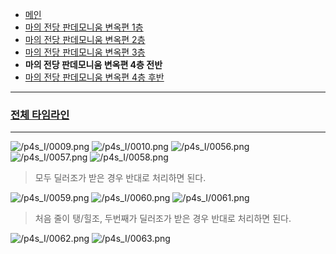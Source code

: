 - [메인](https://github.com/Gangaemonium/Asphodelos/tree/main/README.md)
- [마의 전당 판데모니움 변옥편 1층](https://github.com/Gangaemonium/Asphodelos/tree/main/p1s/README.md)
- [마의 전당 판데모니움 변옥편 2층](https://github.com/Gangaemonium/Asphodelos/tree/main/p2s/README.md)
- [마의 전당 판데모니움 변옥편 3층](https://github.com/Gangaemonium/Asphodelos/tree/main/p3s/README.md)
- __마의 전당 판데모니움 변옥편 4층 전반__
- [마의 전당 판데모니움 변옥편 4층 후반](https://github.com/Gangaemonium/Asphodelos/tree/main/p4s_II/README.md)
--------

### [전체 타임라인](https://github.com/Gangaemonium/Asphodelos/tree/main/timeline/p4s1.md)

--------

![/p4s_I/0009.png](https://raw.githubusercontent.com/Gangaemonium/Asphodelos/main/p4s_I/0009.png)
![/p4s_I/0010.png](https://raw.githubusercontent.com/Gangaemonium/Asphodelos/main/p4s_I/0010.png)
![/p4s_I/0056.png](https://raw.githubusercontent.com/Gangaemonium/Asphodelos/main/p4s_I/0056.png)
![/p4s_I/0057.png](https://raw.githubusercontent.com/Gangaemonium/Asphodelos/main/p4s_I/0057.png)
![/p4s_I/0058.png](https://raw.githubusercontent.com/Gangaemonium/Asphodelos/main/p4s_I/0058.png)
> 모두 딜러조가 받은 경우 반대로 처리하면 된다.

![/p4s_I/0059.png](https://raw.githubusercontent.com/Gangaemonium/Asphodelos/main/p4s_I/0059.png)
![/p4s_I/0060.png](https://raw.githubusercontent.com/Gangaemonium/Asphodelos/main/p4s_I/0060.png)
![/p4s_I/0061.png](https://raw.githubusercontent.com/Gangaemonium/Asphodelos/main/p4s_I/0061.png)
> 처음 줄이 탱/힐조, 두번째가 딜러조가 받은 경우 반대로 처리하면 된다.

![/p4s_I/0062.png](https://raw.githubusercontent.com/Gangaemonium/Asphodelos/main/p4s_I/0062.png)
![/p4s_I/0063.png](https://raw.githubusercontent.com/Gangaemonium/Asphodelos/main/p4s_I/0063.png)
